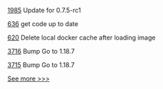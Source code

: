 
[1985](https://github.com/hyperledger/aries-cloudagent-python/pull/1985) Update for 0.7.5-rc1

[636](https://github.com/hyperledger-labs/blockchain-carbon-accounting/pull/636) get code up to date

[620](https://github.com/hyperledger/aries-vcx/pull/620) Delete local docker cache after loading image

[3716](https://github.com/hyperledger/fabric/pull/3716) Bump Go to 1.18.7

[3715](https://github.com/hyperledger/fabric/pull/3715) Bump Go to 1.18.7


[See more >>>](https://start-here.hyperledger.org/pull-requests)
